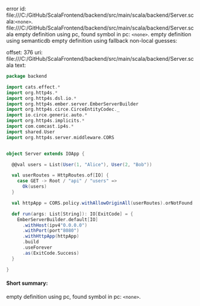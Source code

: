 error id: file:///C:/GitHub/ScalaFrontend/backend/src/main/scala/backend/Server.scala:`<none>`.
file:///C:/GitHub/ScalaFrontend/backend/src/main/scala/backend/Server.scala
empty definition using pc, found symbol in pc: `<none>`.
empty definition using semanticdb
empty definition using fallback
non-local guesses:

offset: 376
uri: file:///C:/GitHub/ScalaFrontend/backend/src/main/scala/backend/Server.scala
text:
```scala
package backend

import cats.effect.*
import org.http4s.*
import org.http4s.dsl.io.*
import org.http4s.ember.server.EmberServerBuilder
import org.http4s.circe.CirceEntityCodec._
import io.circe.generic.auto.*
import org.http4s.implicits.*
import com.comcast.ip4s.*
import shared.User
import org.http4s.server.middleware.CORS


object Server extends IOApp {

  @@val users = List(User(1, "Alice"), User(2, "Bob"))

  val userRoutes = HttpRoutes.of[IO] {
    case GET -> Root / "api" / "users" =>
      Ok(users)
  }

  val httpApp = CORS.policy.withAllowOriginAll(userRoutes).orNotFound

  def run(args: List[String]): IO[ExitCode] = {
    EmberServerBuilder.default[IO]
      .withHost(ipv4"0.0.0.0")
      .withPort(port"8080")
      .withHttpApp(httpApp)
      .build
      .useForever
      .as(ExitCode.Success)
  }

}
```


#### Short summary: 

empty definition using pc, found symbol in pc: `<none>`.